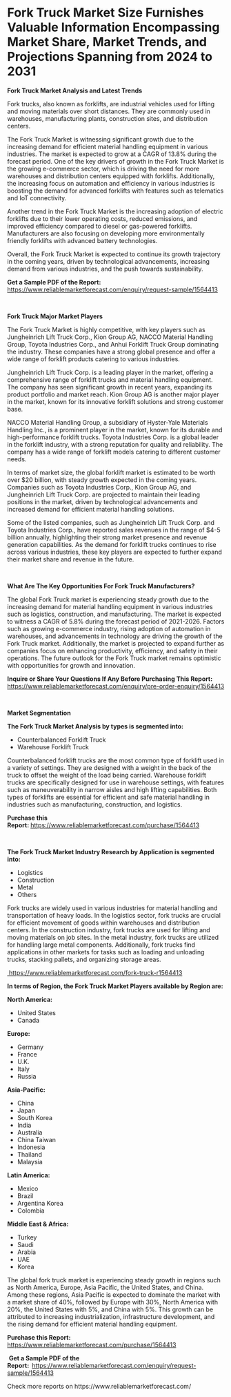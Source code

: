 <p><h1>Fork Truck Market Size Furnishes Valuable Information Encompassing Market Share, Market Trends, and Projections Spanning from 2024 to 2031</h1></p><p><strong>Fork Truck Market Analysis and Latest Trends</strong></p>
<p><p>Fork trucks, also known as forklifts, are industrial vehicles used for lifting and moving materials over short distances. They are commonly used in warehouses, manufacturing plants, construction sites, and distribution centers.</p><p>The Fork Truck Market is witnessing significant growth due to the increasing demand for efficient material handling equipment in various industries. The market is expected to grow at a CAGR of 13.8% during the forecast period. One of the key drivers of growth in the Fork Truck Market is the growing e-commerce sector, which is driving the need for more warehouses and distribution centers equipped with forklifts. Additionally, the increasing focus on automation and efficiency in various industries is boosting the demand for advanced forklifts with features such as telematics and IoT connectivity.</p><p>Another trend in the Fork Truck Market is the increasing adoption of electric forklifts due to their lower operating costs, reduced emissions, and improved efficiency compared to diesel or gas-powered forklifts. Manufacturers are also focusing on developing more environmentally friendly forklifts with advanced battery technologies.</p><p>Overall, the Fork Truck Market is expected to continue its growth trajectory in the coming years, driven by technological advancements, increasing demand from various industries, and the push towards sustainability.</p></p>
<p><strong>Get a Sample PDF of the Report:&nbsp;</strong> <a href="https://www.reliablemarketforecast.com/enquiry/request-sample/1564413">https://www.reliablemarketforecast.com/enquiry/request-sample/1564413</a></p>
<p>&nbsp;</p>
<p><strong>Fork Truck Major Market Players</strong></p>
<p><p>The Fork Truck Market is highly competitive, with key players such as Jungheinrich Lift Truck Corp., Kion Group AG, NACCO Material Handling Group, Toyota Industries Corp., and Anhui Forklift Truck Group dominating the industry. These companies have a strong global presence and offer a wide range of forklift products catering to various industries.</p><p>Jungheinrich Lift Truck Corp. is a leading player in the market, offering a comprehensive range of forklift trucks and material handling equipment. The company has seen significant growth in recent years, expanding its product portfolio and market reach. Kion Group AG is another major player in the market, known for its innovative forklift solutions and strong customer base.</p><p>NACCO Material Handling Group, a subsidiary of Hyster-Yale Materials Handling Inc., is a prominent player in the market, known for its durable and high-performance forklift trucks. Toyota Industries Corp. is a global leader in the forklift industry, with a strong reputation for quality and reliability. The company has a wide range of forklift models catering to different customer needs.</p><p>In terms of market size, the global forklift market is estimated to be worth over $20 billion, with steady growth expected in the coming years. Companies such as Toyota Industries Corp., Kion Group AG, and Jungheinrich Lift Truck Corp. are projected to maintain their leading positions in the market, driven by technological advancements and increased demand for efficient material handling solutions.</p><p>Some of the listed companies, such as Jungheinrich Lift Truck Corp. and Toyota Industries Corp., have reported sales revenues in the range of $4-5 billion annually, highlighting their strong market presence and revenue generation capabilities. As the demand for forklift trucks continues to rise across various industries, these key players are expected to further expand their market share and revenue in the future.</p></p>
<p>&nbsp;</p>
<p><strong>What Are The Key Opportunities For Fork Truck Manufacturers?</strong></p>
<p><p>The global Fork Truck market is experiencing steady growth due to the increasing demand for material handling equipment in various industries such as logistics, construction, and manufacturing. The market is expected to witness a CAGR of 5.8% during the forecast period of 2021-2026. Factors such as growing e-commerce industry, rising adoption of automation in warehouses, and advancements in technology are driving the growth of the Fork Truck market. Additionally, the market is projected to expand further as companies focus on enhancing productivity, efficiency, and safety in their operations. The future outlook for the Fork Truck market remains optimistic with opportunities for growth and innovation.</p></p>
<p><strong>Inquire or Share Your Questions If Any Before Purchasing This Report:</strong> <a href="https://www.reliablemarketforecast.com/enquiry/pre-order-enquiry/1564413">https://www.reliablemarketforecast.com/enquiry/pre-order-enquiry/1564413</a></p>
<p>&nbsp;</p>
<p><strong>Market Segmentation</strong></p>
<p><strong>The Fork Truck Market Analysis by types is segmented into:</strong></p>
<p><ul><li>Counterbalanced Forklift Truck</li><li>Warehouse Forklift Truck</li></ul></p>
<p><p>Counterbalanced forklift trucks are the most common type of forklift used in a variety of settings. They are designed with a weight in the back of the truck to offset the weight of the load being carried. Warehouse forklift trucks are specifically designed for use in warehouse settings, with features such as maneuverability in narrow aisles and high lifting capabilities. Both types of forklifts are essential for efficient and safe material handling in industries such as manufacturing, construction, and logistics.</p></p>
<p><strong>Purchase this Report:&nbsp;</strong><a href="https://www.reliablemarketforecast.com/purchase/1564413">https://www.reliablemarketforecast.com/purchase/1564413</a></p>
<p>&nbsp;</p>
<p><strong>The Fork Truck Market Industry Research by Application is segmented into:</strong></p>
<p><ul><li>Logistics</li><li>Construction</li><li>Metal</li><li>Others</li></ul></p>
<p><p>Fork trucks are widely used in various industries for material handling and transportation of heavy loads. In the logistics sector, fork trucks are crucial for efficient movement of goods within warehouses and distribution centers. In the construction industry, fork trucks are used for lifting and moving materials on job sites. In the metal industry, fork trucks are utilized for handling large metal components. Additionally, fork trucks find applications in other markets for tasks such as loading and unloading trucks, stacking pallets, and organizing storage areas.</p></p>
<p><a href="https://www.reliablemarketforecast.com/fork-truck-r1564413">&nbsp;https://www.reliablemarketforecast.com/fork-truck-r1564413</a></p>
<p><strong>In terms of Region, the Fork Truck Market Players available by Region are:</strong></p>
<p>
    <p> <strong> North America: </strong>
        <ul>
            <li>United States</li>
            <li>Canada</li>
        </ul>
        </p> 
    <p> <strong> Europe: </strong>
        <ul>
            <li>Germany</li>
            <li>France</li>
            <li>U.K.</li>
            <li>Italy</li>
            <li>Russia</li>
        </ul>
        </p> 
    <p> <strong> Asia-Pacific: </strong>
        <ul>
            <li>China</li>
            <li>Japan</li>
            <li>South Korea</li>
            <li>India</li>
            <li>Australia</li>
            <li>China Taiwan</li>
            <li>Indonesia</li>
            <li>Thailand</li>
            <li>Malaysia</li>
        </ul>
        </p> 
    <p> <strong> Latin America: </strong>
        <ul>
            <li>Mexico</li>
            <li>Brazil</li>
            <li>Argentina Korea</li>
            <li>Colombia</li>
        </ul>
        </p> 
    <p> <strong> Middle East & Africa: </strong>
        <ul>
            <li>Turkey</li>
            <li>Saudi</li>
            <li>Arabia</li>
            <li>UAE</li>
            <li>Korea</li>
        </ul>
    </p>
    </p>
<p><p>The global fork truck market is experiencing steady growth in regions such as North America, Europe, Asia Pacific, the United States, and China. Among these regions, Asia Pacific is expected to dominate the market with a market share of 40%, followed by Europe with 30%, North America with 20%, the United States with 5%, and China with 5%. This growth can be attributed to increasing industrialization, infrastructure development, and the rising demand for efficient material handling equipment.</p></p>
<p><strong>Purchase this Report: </strong><a href="https://www.reliablemarketforecast.com/purchase/1564413">https://www.reliablemarketforecast.com/purchase/1564413</a></p>
<p>&nbsp;<strong>Get a Sample PDF of the Report:&nbsp;&nbsp;</strong><a href="https://www.reliablemarketforecast.com/enquiry/request-sample/1564413">https://www.reliablemarketforecast.com/enquiry/request-sample/1564413</a></p>
<p><strong></strong></p>
<p>Check more reports on https://www.reliablemarketforecast.com/</p>